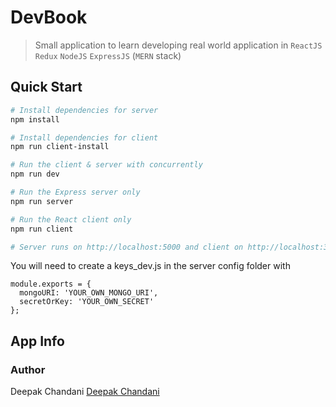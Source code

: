 # DevBook
> Small application to learn developing real world application in `ReactJS` `Redux` `NodeJS` `ExpressJS` (`MERN` stack)


## Quick Start
```bash
# Install dependencies for server
npm install

# Install dependencies for client
npm run client-install

# Run the client & server with concurrently
npm run dev

# Run the Express server only
npm run server

# Run the React client only
npm run client

# Server runs on http://localhost:5000 and client on http://localhost:3000
```

You will need to create a keys_dev.js in the server config folder with

```
module.exports = {
  mongoURI: 'YOUR_OWN_MONGO_URI',
  secretOrKey: 'YOUR_OWN_SECRET'
};
```

## App Info

### Author

Deepak Chandani
[Deepak Chandani](https://www.linkedin.com/in/deepak-chandani-66676727/)